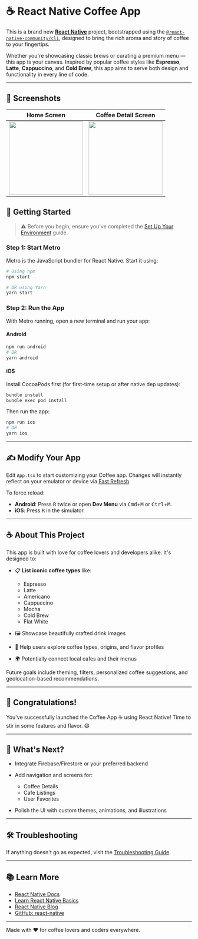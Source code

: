 # ☕ React Native Coffee App

This is a brand new [**React Native**](https://reactnative.dev) project, bootstrapped using the [`@react-native-community/cli`](https://github.com/react-native-community/cli), designed to bring the rich aroma and story of coffee to your fingertips.

Whether you're showcasing classic brews or curating a premium menu — this app is your canvas. Inspired by popular coffee styles like **Espresso**, **Latte**, **Cappuccino**, and **Cold Brew**, this app aims to serve both design and functionality in every line of code.

---
## 📸 Screenshots

| Home Screen                                                                                   | Coffee Detail Screen                                                                              |
|-----------------------------------------------------------------------------------------------|---------------------------------------------------------------------------------------------------|
| <img src="https://github.com/user-attachments/assets/36c551e1-7374-422a-a04a-d625879db359" width="200" /> | <img src="https://github.com/user-attachments/assets/c5f7b23a-a6cd-485e-bda8-add61059cc09" width="200" /> |



## 🚀 Getting Started

> ⚠️ Before you begin, ensure you've completed the [Set Up Your Environment](https://reactnative.dev/docs/set-up-your-environment) guide.

### Step 1: Start Metro

Metro is the JavaScript bundler for React Native. Start it using:

```sh
# Using npm
npm start

# OR using Yarn
yarn start
```

### Step 2: Run the App

With Metro running, open a new terminal and run your app:

#### Android

```sh
npm run android
# OR
yarn android
```

#### iOS

Install CocoaPods first (for first-time setup or after native dep updates):

```sh
bundle install
bundle exec pod install
```

Then run the app:

```sh
npm run ios
# OR
yarn ios
```

---

## ✍️ Modify Your App

Edit `App.tsx` to start customizing your Coffee app. Changes will instantly reflect on your emulator or device via [Fast Refresh](https://reactnative.dev/docs/fast-refresh).

To force reload:

* **Android**: Press <kbd>R</kbd> twice or open **Dev Menu** via <kbd>Cmd</kbd>+<kbd>M</kbd> or <kbd>Ctrl</kbd>+<kbd>M</kbd>.
* **iOS**: Press <kbd>R</kbd> in the simulator.

---

## ☕ About This Project

This app is built with love for coffee lovers and developers alike. It's designed to:

* 📋 **List iconic coffee types** like:

  * Espresso
  * Latte
  * Americano
  * Cappuccino
  * Mocha
  * Cold Brew
  * Flat White
* 🖼️ Showcase beautifully crafted drink images
* 📲 Help users explore coffee types, origins, and flavor profiles
* 🌍 Potentially connect local cafes and their menus

Future goals include theming, filters, personalized coffee suggestions, and geolocation-based recommendations.

---

## 🎉 Congratulations!

You've successfully launched the Coffee App ☕ using React Native! Time to stir in some features and flavor. 😄

---

## 🔭 What's Next?

* Integrate Firebase/Firestore or your preferred backend
* Add navigation and screens for:

  * Coffee Details
  * Cafe Listings
  * User Favorites
* Polish the UI with custom themes, animations, and illustrations

---

## 🛠 Troubleshooting

If anything doesn't go as expected, visit the [Troubleshooting Guide](https://reactnative.dev/docs/troubleshooting).

---

## 📚 Learn More

* [React Native Docs](https://reactnative.dev/docs/getting-started)
* [Learn React Native Basics](https://reactnative.dev/docs/tutorial)
* [React Native Blog](https://reactnative.dev/blog)
* [GitHub: react-native](https://github.com/facebook/react-native)

---

Made with ❤️ for coffee lovers and coders everywhere.
